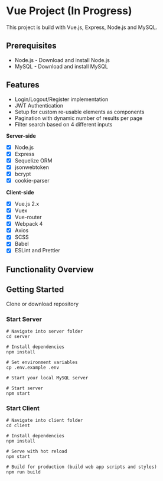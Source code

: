 # Vue Project (In Progress)
This project is build with Vue.js, Express, Node.js and MySQL.

## Prerequisites
  * Node.js - Download and install Node.js
  * MySQL - Download and install MySQL

## Features
* Login/Logout/Register implementation
* JWT Authentication
* Setup for custom re-usable elements as components 
* Pagination with dynamic number of results per page
* Filter search based on 4 different inputs

**Server-side**
* [x] Node.js
* [x] Express
* [x] Sequelize ORM
* [x] jsonwebtoken
* [x] bcrypt
* [x] cookie-parser

**Client-side**
* [x] Vue.js 2.x
* [x] Vuex
* [x] Vue-router
* [x] Webpack 4
* [x] Axios
* [x] SCSS
* [x] Babel
* [x] ESLint and Prettier

## Functionality Overview


## Getting Started
Clone or download repository

### Start Server
```
# Navigate into server folder
cd server

# Install dependencies
npm install

# Set environment variables
cp .env.example .env

# Start your local MySQL server

# Start server
npm start

```


### Start Client
```
# Navigate into client folder
cd client

# Install dependencies
npm install

# Serve with hot reload
npm start

# Build for production (build web app scripts and styles)
npm run build

```